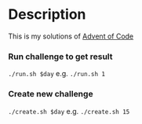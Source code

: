 # Description
This is my solutions of [Advent of Code](https://adventofcode.com/)

### Run challenge to get result
`./run.sh $day` e.g. `./run.sh 1`

### Create new challenge
`./create.sh $day` e.g. `./create.sh 15`
